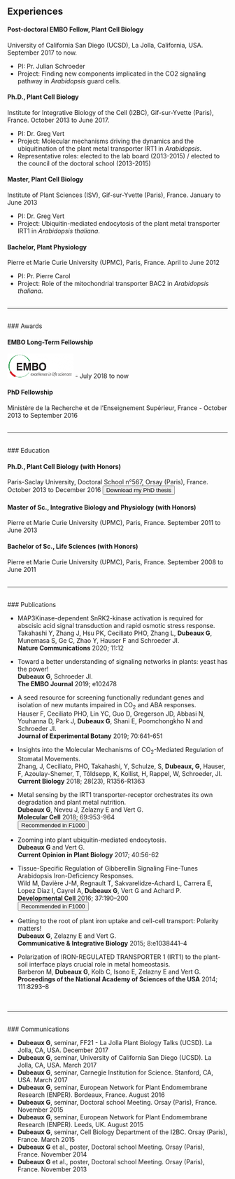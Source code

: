## <a name="experience"></a><span class="text-warning">Experiences</span>

#### Post-doctoral EMBO Fellow, Plant Cell Biology
<span class="text-secondary">University of California San Diego (UCSD), La Jolla, California, USA. September 2017 to now.</span>
- PI: Pr. Julian Schroeder [<i class="fa fa-envelope sendmail"></i>](mailto:jischroeder@ucsd.edu)
- Project: Finding new components implicated in the CO2 signaling pathway in *Arabidopsis* guard cells.

#### Ph.D., Plant Cell Biology
<span class="text-secondary">Institute for Integrative Biology of the Cell (I2BC), Gif-sur-Yvette (Paris), France. October 2013 to June 2017.</span>
- PI: Dr. Greg Vert [<i class="fa fa-envelope sendmail"></i>](gregory.vert@lrsv.ups-tlse.fr)
- Project: Molecular mechanisms driving the dynamics and the ubiquitination of the plant metal transporter IRT1 in *Arabidopsis*.
- Representative roles: elected to the lab board (2013-2015) / elected to the council of the doctoral school (2013-2015)

#### Master, Plant Cell Biology
<span class="text-secondary">Institute of Plant Sciences (ISV), Gif-sur-Yvette (Paris), France. January to June 2013</span>
- PI: Dr. Greg Vert [<i class="fa fa-envelope sendmail"></i>](gregory.vert@lrsv.ups-tlse.fr)
- Project: Ubiquitin-mediated endocytosis of the plant metal transporter IRT1 in *Arabidopsis thaliana*.

#### Bachelor, Plant Physiology
<span class="text-secondary">Pierre et Marie Curie University (UPMC), Paris, France. April to June 2012</span>
- PI: Pr. Pierre Carol [<i class="fa fa-envelope sendmail"></i>](mailto:pierre.carol@upmc.fr)
- Project: Role of the mitochondrial transporter BAC2 in *Arabidopsis thaliana*.<br><br>

---
<br>
### <a name="award"></a>Awards

#### <span class="text-secondary">EMBO Long-Term Fellowship</span>

[<img src="/img/EMBO.gif" alt="EMBO" width="30%">](http://www.embo.org/funding-awards/fellowships/long-term-fellowships) - July 2018 to now

#### <span class="text-secondary">PhD Fellowship</span>
Ministère de la Recherche et de l’Enseignement Supérieur, France - October 2013 to September 2016<br><br>

---
<br>
### <a name="education"></a>Education

#### <span class="text-secondary">Ph.D., Plant Cell Biology (with Honors)</span>
Paris-Saclay University, Doctoral School n°567, Orsay (Paris), France. October 2013 to December 2016
<span class="text-center">[<button type="button" class="btn btn-outline-secondary btn-sm"><i class="fa fa fa-download"></i> Download my PhD thesis</button>](/content/GDPhD.pdf)</span>

#### <span class="text-secondary">Master of Sc., Integrative Biology and Physiology (with Honors)</span>
Pierre et Marie Curie University (UPMC), Paris, France. September 2011 to June 2013

#### <span class="text-secondary">Bachelor of Sc., Life Sciences (with Honors)</span>
Pierre et Marie Curie University (UPMC), Paris, France. September 2008 to June 2011<br><br>

---
<br>
### <a name="publication"></a>Publications

- MAP3Kinase-dependent SnRK2-kinase activation is required for abscisic acid signal transduction and rapid osmotic stress response.<br/>
<span class="text-secondary">Takahashi Y, Zhang J, Hsu PK, Ceciliato PHO, Zhang L, **Dubeaux G**, Munemasa S, Ge C, Zhao Y, Hauser F and Schroeder JI.</span><br/>
**Nature Communications** 2020; 11:12<br/>
[<i class="ai ai-doi ai-2x"></i>](https://dx.doi.org/10.1038%2Fs41467-019-13875-y)
[<i class="ai ai-2x ai-pubmed"></i>](https://www.ncbi.nlm.nih.gov/pubmed/31896774)
[<i class="fas fa-2x fa-download"></i>](/content/NatComm_2020.pdf)

- Toward a better understanding of signaling networks in plants: yeast has the power!<br/>
<span class="text-secondary">**Dubeaux G**, Schroeder JI.</span><br/>
**The EMBO Journal** 2019; e102478<br/>
[<i class="ai ai-doi ai-2x"></i>](https://doi.org/10.15252/embj.2019102478)
[<i class="ai ai-2x ai-pubmed"></i>](https://www.ncbi.nlm.nih.gov/pubmed/31385370)
[<i class="fas fa-2x fa-download"></i>](content/EMBOJ_2019.pdf)

- A seed resource for screening functionally redundant genes and isolation of new mutants impaired in CO<sub>2</sub> and ABA responses.<br/>
<span class="text-secondary">Hauser F, Ceciliato PHO, Lin YC, Guo D, Gregerson JD, Abbasi N, Youhanna D, Park J, **Dubeaux G**, Shani E, Poomchongkho N and Schroeder JI.</span><br/>
**Journal of Experimental Botany** 2019; 70:641-651<br/>
[<i class="ai ai-doi ai-2x"></i>](https://dx.doi.org/10.1093%2Fjxb%2Fery363)
[<i class="ai ai-2x ai-pubmed"></i>](https://www.ncbi.nlm.nih.gov/pubmed/30346611)
[<i class="fas fa-2x fa-download"></i>](/content/JExpBot_2018.pdf)

- Insights into the Molecular Mechanisms of CO<sub>2</sub>-Mediated Regulation of Stomatal Movements.<br/>
<span class="text-secondary">Zhang, J, Ceciliato, PHO, Takahashi, Y, Schulze, S, **Dubeaux, G**, Hauser, F, Azoulay-Shemer, T, Tõldsepp, K, Kollist, H, Rappel, W, Schroeder, JI.</span><br/>
**Current Biology** 2018; 28(23), R1356-R1363<br/>
[<i class="ai ai-doi ai-2x"></i>](https://doi.org/10.1016/j.cub.2018.10.015)
[<i class="ai ai-2x ai-pubmed"></i>](https://www.ncbi.nlm.nih.gov/pubmed/30513335)
[<i class="fas fa-2x fa-download"></i>](/content/CurrBio_2018.pdf)

- Metal sensing by the IRT1 transporter-receptor orchestrates its own degradation and plant metal nutrition.<br/>
<span class="text-secondary">**Dubeaux G**, Neveu J, Zelazny E and Vert G.</span> <br/>
**Molecular Cell** 2018; 69:953-964 <br/>
[<i class="ai ai-doi ai-2x"></i>](https://doi.org/10.1016/j.molcel.2018.02.009)
[<i class="ai ai-2x ai-pubmed"></i>](https://www.ncbi.nlm.nih.gov/pubmed/29547723)
[<i class="fas fa-2x fa-download"></i>](/content/MolCell_2018.pdf)
[<button type="button" class="btn btn-outline-danger btn-sm float-right">Recommended in F1000</button>](https://f1000.com/prime/732844816)

- Zooming into plant ubiquitin-mediated endocytosis.<br/>
<span class="text-secondary">**Dubeaux G** and Vert G.</span> <br/>
**Current Opinion in Plant Biology** 2017; 40:56-62 <br/>
[<i class="ai ai-doi ai-2x"></i>](https://dx.doi.org/10.1016/j.pbi.2017.07.005)
[<i class="ai ai-2x ai-pubmed"></i>](https://www.ncbi.nlm.nih.gov/pubmed/28756333)
[<i class="fas fa-2x fa-download"></i>](/content/COPB_2017.pdf)

- Tissue-Specific Regulation of Gibberellin Signaling Fine-Tunes Arabidopsis Iron-Deficiency Responses.<br/>
<span class="text-secondary">Wild M, Davière J-M, Regnault T, Sakvarelidze-Achard L, Carrera E, Lopez Diaz I, Cayrel A, **Dubeaux G**, Vert G and Achard P.</span> <br/>
**Developmental Cell** 2016; 37:190–200 <br/>
[<i class="ai ai-doi ai-2x"></i>](https://dx.doi.org/10.1016/j.devcel.2016.03.022)
[<i class="ai ai-2x ai-pubmed"></i>](https://www.ncbi.nlm.nih.gov/pubmed/27093087)
[<i class="fas fa-2x fa-download"></i>](/content/DevCell_2016.pdf)
[<button type="button" class="btn btn-outline-danger btn-sm float-right">Recommended in F1000</button>](https://f1000.com/prime/726295433)

- Getting to the root of plant iron uptake and cell-cell transport: Polarity matters!<br/>
<span class="text-secondary">**Dubeaux G**, Zelazny E and Vert G.</span> <br/>
**Communicative & Integrative Biology** 2015; 8:e1038441–4 <br/>
[<i class="ai ai-doi ai-2x"></i>](https://dx.doi.org/10.1080/19420889.2015.1038441)
[<i class="ai ai-2x ai-pubmed"></i>](https://www.ncbi.nlm.nih.gov/pubmed/26479146)
[<i class="fas fa-2x fa-download"></i>](/content/CIB_2015.pdf)

- Polarization of IRON-REGULATED TRANSPORTER 1 (IRT1) to the plant-soil interface plays crucial role in metal homeostasis. <br/>
<span class="text-secondary">Barberon M, **Dubeaux G**, Kolb C, Isono E, Zelazny E and Vert G.</span> <br/>
**Proceedings of the National Academy of Sciences of the USA** 2014; 111:8293–8 <br/>
[<i class="ai ai-doi ai-2x"></i>](https://dx.doi.org/10.1073/pnas.1402262111)
[<i class="ai ai-2x ai-pubmed"></i>](https://www.ncbi.nlm.nih.gov/pubmed/24843126)
[<i class="fas fa-2x fa-download"></i>](/content/PNAS_2014.pdf)<br><br>

---
<br>
### <a name="communication"></a>Communications

- **Dubeaux G**, seminar, FF21 - La Jolla Plant Biology Talks (UCSD).  <span class="text-secondary">La Jolla, CA, USA. December 2017</span>
- **Dubeaux G**, seminar, University of California San Diego (UCSD).  <span class="text-secondary">La Jolla, CA, USA. March 2017</span>
- **Dubeaux G**, seminar, Carnegie Institution for Science.  <span class="text-secondary">Stanford, CA, USA. March 2017</span>
- **Dubeaux G**, seminar, European Network for Plant Endomembrane Research (ENPER).  <span class="text-secondary">Bordeaux, France. August 2016</span>
- **Dubeaux G**, seminar, Doctoral school Meeting. <span class="text-secondary">Orsay (Paris), France. November 2015</span>
- **Dubeaux G**, seminar, European Network for Plant Endomembrane Research (ENPER). <span class="text-secondary">Leeds, UK. August 2015</span>
- **Dubeaux G**, seminar, Cell Biology Department of the I2BC. <span class="text-secondary">Orsay (Paris), France. March 2015</span>
- **Dubeaux G** <span class="font-italic">et al.</span>, poster, Doctoral school Meeting. <span class="text-secondary">Orsay (Paris), France. November 2014</span>
- **Dubeaux G** <span class="font-italic">et al.</span>, poster, Doctoral school Meeting. <span class="text-secondary">Orsay (Paris), France. November 2013</span>
